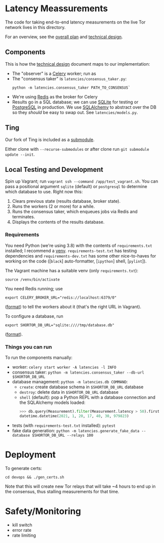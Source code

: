 # Latency Meassurements

The code for taking end-to-end latency measurements on the live Tor network
lives in this directory.

For an overview, see the [overall plan][plan] and [technical design][tech-design].

[plan]: https://docs.google.com/document/d/1kjl8MC_EsTJGbHG478iw1boQRXMh5nCwWZHv5BmBLWk/edit
[tech-design]: https://docs.google.com/document/d/1g_-xQvTqj7p0SV4EWXr8yvzYKqudYCu5Pg8khyKDZyg/edit#heading=h.eqimm36z60ec

## Components

This is how the [technical design][tech-design] document maps to our implementation:

- The "observer" is a [Celery] worker; run as
- The "consensus taker" is `latencies/consensus_taker.py`:
  ```shell
  python -m latencies.consensus_taker PATH_TO_CONSENSUS`
  ```
- We're using [Redis] as the broker for Celery
- Results go in a SQL database; we can use [SQLite] for testing or [PostgreSQL]
  in production. We use [SQLAlchemy] to abstract over the DB so they *should* be
  easy to swap out. See `latencies/models.py`.

[celery]: https://doc.celeryproject.org/
[redis]: https://redis.io/
[sqlite]: https://www.sqlite.org/
[postgresql]: https://www.postgresql.org/
[sqlalchemy]: https://www.sqlalchemy.org/

## Ting

Our fork of Ting is included as a [submodule].

Either clone with `--recurse-submodules` or after clone run
`git submodule update --init`.


[submodule]: https://git-scm.com/book/en/v2/Git-Tools-Submodules

## Local Testing and Development

Spin up Vagrant; run `vagrant ssh --command /app/test_vagrant.sh`. You can pass
a positional argument `sqlite` (default) or `postgresql` to determine which
database to use. Right now this:

1. Clears previous state (results database, broker state).
2. Runs the workers (2 or more) for a while.
3. Runs the consensus taker, which enqueues jobs via Redis and terminates.
4. Displays the contents of the results database.

### Requirements

You need Python (we're using 3.8) with the contents of `requirements.txt`
installed; I recommend a [venv]. `requirements-test.txt` has testing
dependencies and `requirements-dev.txt` has some other nice-to-haves for working
on the code ([`black`] auto-formatter, [`ipython`] shell, [`pylint`]).

The Vagrant machine has a suitable venv (only `requirements.txt`):
```shell
source /venv/bin/activate
```

You need Redis running; use
``` shell
export CELERY_BROKER_URL="redis://localhost:6379/0"
```
([format][broker-url]) to tell the workers about it (that's the right URL in Vagrant).

To configure a database, run
```shell
export SHORTOR_DB_URL="sqlite:////tmp/database.db"
```
([format][database-url]).


[venv]: https://docs.python.org/3/tutorial/venv.html
[black]: https://github.com/psf/black
[ipython]: https://ipython.org/
[pylint]: https://www.pylint.org/
[broker-url]: https://docs.celeryproject.org/en/stable/userguide/configuration.html#std-steting-broker_url
[database-url]: https://docs.sqlalchemy.org/en/14/core/engines.html#database-urls

### Things you can run

To run the components manually:

- worker: `celery start worker -A latencies -l INFO`
- consensus taker: `python -m latencies.consensus_taker --db-url $SHORTOR_DB_URL`
- database management: `python -m latencies.db COMMAND`:
  - `create`: create database schema in `$SHORTOR_DB_URL` database
  - `destroy`: delete data in `$SHORTOR_DB_URL` database
  - `shell` (default): pop a Python REPL with a database connection and the
    SQLAlchemy models loaded:
    ```python
    >>> db.query(Measurement).filter(Measurement.latency > 50).first().timestamp
    datetime.datetime(2021, 1, 20, 17, 40, 30, 979823)
    ```
- tests (with `requirements-test.txt` installed): `pytest`
- fake data generation: `python -m latencies.generate_fake_data --database $SHORTOR_DB_URL --relays 100`

# Deployment
To generate certs:
``` shell
cd devops && ./gen_certs.sh
```
Note that this will create new Tor relays that will take ~4 hours to end up in
the consensus, thus stalling measurements for that time.

# Safety/Monitoring
- kill switch
- error rate
- rate limiting
